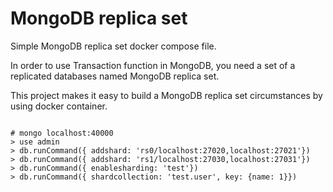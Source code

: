 # MongoDB replica set

Simple MongoDB replica set docker compose file.

In order to use Transaction function in MongoDB, you need a set of a replicated databases named MongoDB replica set.

This project makes it easy to build a MongoDB replica set circumstances by using docker container.




```

# mongo localhost:40000
> use admin
> db.runCommand({ addshard: 'rs0/localhost:27020,localhost:27021'})
> db.runCommand({ addshard: 'rs1/localhost:27030,localhost:27031'})
> db.runCommand({ enablesharding: 'test'})
> db.runCommand({ shardcollection: 'test.user', key: {name: 1}})

```